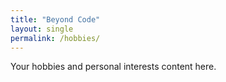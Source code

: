 ```yaml
---
title: "Beyond Code"
layout: single
permalink: /hobbies/
---
```

Your hobbies and personal interests content here.
